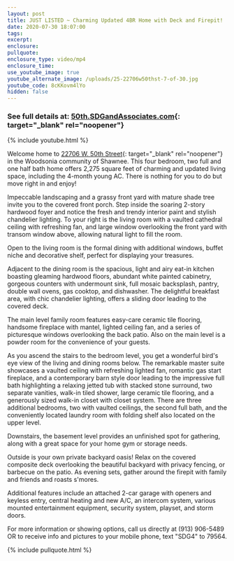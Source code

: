 ```yaml
---
layout: post
title: JUST LISTED ~ Charming Updated 4BR Home with Deck and Firepit!
date: 2020-07-30 18:07:00
tags:
excerpt:
enclosure:
pullquote:
enclosure_type: video/mp4
enclosure_time:
use_youtube_image: true
youtube_alternate_image: /uploads/25-22706w50thst-7-of-30.jpg
youtube_code: 8cKKovm4lYo
hidden: false
---
```


### See full details at: [50th.SDGandAssociates.com](http://50th.ihousenet.com/){: target="_blank" rel="noopener"}

{% include youtube.html %}

Welcome home to [22706 W. 50th Street](http://50th.ihousenet.com/){: target="_blank" rel="noopener"} in the Woodsonia community of Shawnee. This four bedroom, two full and one half bath home offers 2,275 square feet of charming and updated living space, including the 4-month young AC. There is nothing for you to do but move right in and enjoy\!

Impeccable landscaping and a grassy front yard with mature shade tree invite you to the covered front porch. Step inside the soaring 2-story hardwood foyer and notice the fresh and trendy interior paint and stylish chandelier lighting. To your right is the living room with a vaulted cathedral ceiling with refreshing fan, and large window overlooking the front yard with transom window above, allowing natural light to fill the room.

Open to the living room is the formal dining with additional windows, buffet niche and decorative shelf, perfect for displaying your treasures.

Adjacent to the dining room is the spacious, light and airy eat-in kitchen boasting gleaming hardwood floors, abundant white painted cabinetry, gorgeous counters with undermount sink, full mosaic backsplash, pantry, double wall ovens, gas cooktop, and dishwasher. The delightful breakfast area, with chic chandelier lighting, offers a sliding door leading to the covered deck.

The main level family room features easy-care ceramic tile flooring, handsome fireplace with mantel, lighted ceiling fan, and a series of picturesque windows overlooking the back patio. Also on the main level is a powder room for the convenience of your guests.

As you ascend the stairs to the bedroom level, you get a wonderful bird's eye view of the living and dining rooms below. The remarkable master suite showcases a vaulted ceiling with refreshing lighted fan, romantic gas start fireplace, and a contemporary barn style door leading to the impressive full bath highlighting a relaxing jetted tub with stacked stone surround, two separate vanities, walk-in tiled shower, large ceramic tile flooring, and a generously sized walk-in closet with closet system. There are three additional bedrooms, two with vaulted ceilings, the second full bath, and the conveniently located laundry room with folding shelf also located on the upper level.

Downstairs, the basement level provides an unfinished spot for gathering, along with a great space for your home gym or storage needs.

Outside is your own private backyard oasis\! Relax on the covered composite deck overlooking the beautiful backyard with privacy fencing, or barbecue on the patio. As evening sets, gather around the firepit with family and friends and roasts s'mores.

Additional features include an attached 2-car garage with openers and keyless entry, central heating and new A/C, an intercom system, various mounted entertainment equipment, security system, playset, and storm doors.

For more information or showing options, call us directly at (913) 906-5489 OR to receive info and pictures to your mobile phone, text "SDG4" to 79564.

{% include pullquote.html %}